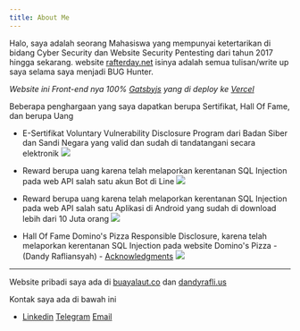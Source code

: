 ```yaml
---
title: About Me
---
```

Halo, saya adalah seorang Mahasiswa yang mempunyai ketertarikan di bidang Cyber Security dan Website Security Pentesting dari tahun 2017 hingga sekarang. website [rafterday.net](https://rafterday.net) isinya adalah semua tulisan/write up saya selama saya menjadi BUG Hunter.

*Website ini Front-end nya 100% [Gatsbyjs](https://gatsbyjs.com) yang di deploy ke [Vercel](https://vercel.com)*

Beberapa penghargaan yang saya dapatkan berupa Sertifikat, Hall Of Fame, dan berupa Uang

* E-Sertifikat Voluntary Vulnerability Disclosure Program dari Badan Siber dan Sandi Negara yang valid dan sudah di tandatangani secara elektronik
![](https://buayalaut.co/images/sertif.jpg)

* Reward berupa uang karena telah melaporkan kerentanan SQL Injection pada web API salah satu akun Bot di Line
![](https://buayalaut.co/images/bot.jpg)

* Reward berupa uang karena telah melaporkan kerentanan SQL Injection pada web API salah satu Aplikasi di Android yang sudah di download lebih dari 10 Juta orang
![](https://buayalaut.co/images/apk.jpg)

* Hall Of Fame Domino's Pizza Responsible Disclosure, karena telah melaporkan kerentanan SQL Injection pada website Domino's Pizza - (Dandy Rafliansyah) - [Acknowledgments](https://dominos.responsibledisclosure.com/hc/en-us/articles/360001378594-Acknowledgments)
![](https://buayalaut.co/files/Screenshot_108.png)

___

Website pribadi saya ada di [buayalaut.co](https://buayalaut.co) dan [dandyrafli.us](http://dandyrafli.us)

Kontak saya ada di bawah ini
- [Linkedin](https://linkedin.com/in/dandyrafliansyah) [Telegram](https://t.me/dandyrfl) [Email](mailto:dandyrafliansyah40@gmail.com)
